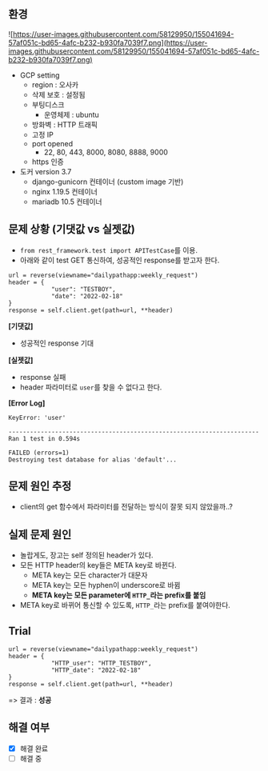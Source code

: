 ## 환경

![https://user-images.githubusercontent.com/58129950/155041694-57af051c-bd65-4afc-b232-b930fa7039f7.png](https://user-images.githubusercontent.com/58129950/155041694-57af051c-bd65-4afc-b232-b930fa7039f7.png)

- GCP setting
  - region : 오사카
  - 삭제 보호 : 설정됨
  - 부팅디스크
    - 운영체제 : ubuntu
  - 방화벽 : HTTP 트래픽
  - 고정 IP
  - port opened
    - 22, 80, 443, 8000, 8080, 8888, 9000
  - https 인증
- 도커 version 3.7
  - django-gunicorn 컨테이너 (custom image 기반)
  - nginx 1.19.5 컨테이너
  - mariadb 10.5 컨테이너



## 문제 상황 (기댓값 vs 실젯값)

- `from rest_framework.test import APITestCase`를 이용.
- 아래와 같이 test GET 통신하여, 성공적인 response를 받고자 한다.

```
url = reverse(viewname="dailypathapp:weekly_request")
header = {
            "user": "TESTBOY",
            "date": "2022-02-18"
}
response = self.client.get(path=url, **header)
```

**[기댓값]**

- 성공적인 response 기대

**[실젯값]**

- response 실패
- header 파라미터로 `user`를 찾을 수 없다고 한다.

**[Error Log]**

```
KeyError: 'user'

----------------------------------------------------------------------
Ran 1 test in 0.594s

FAILED (errors=1)
Destroying test database for alias 'default'...
```

## 문제 원인 추정

- client의 get 함수에서 파라미터를 전달하는 방식이 잘못 되지 않았을까..?

## 실제 문제 원인

- 놀랍게도, 장고는 self 정의된 header가 있다.
- 모든 HTTP header의 key들은 META key로 바뀐다.
  - META key는 모든 character가 대문자
  - META key는 모든 hyphen이 underscore로 바뀜
  - **META key는 모든 parameter에 `HTTP_`라는 prefix를 붙임**
- META key로 바뀌어 통신할 수 있도록, `HTTP_`라는 prefix를 붙여야한다.

## Trial

```
url = reverse(viewname="dailypathapp:weekly_request")
header = {
            "HTTP_user": "HTTP_TESTBOY",
            "HTTP_date": "2022-02-18"
}
response = self.client.get(path=url, **header)
```

=> 결과 : **성공**

## 해결 여부

- [x]  해결 완료
- [ ]  해결 중